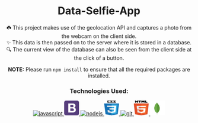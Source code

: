 <h1 align="center">Data-Selfie-App</h1>
<p align="center">
☘️  This project makes use of the geolocation API and captures a photo from the webcam on the client side.<br>
✨ This data is then passed on to the server where it is stored in a database.<br>
🔍 The current view of the database can also be seen from the client side at the click of a button.<br>
<p align="center">
<b align="center">NOTE:</b>
Please run <code>npm install</code> to ensure that all the required packages are installed.<br>
</p>
</p>
<h3 align="center">Technologies Used:</h3>
<p align="center"> 
<a href="https://www.javascript.com/" target="_blank"> <img src="https://www.vectorlogo.zone/logos/javascript/javascript-icon.svg" alt="javascript" width="40" height="40"/> </a>
<a href="https://getbootstrap.com" target="_blank"> <img src="./img/bootstrap-4.svg" alt="bootstrap" width="40" height="40"/> </a>
<a href="https://nodejs.org/" target="_blank"> <img src="https://www.vectorlogo.zone/logos/nodejs/nodejs-icon.svg" alt="nodejs" width="40" height="40"/> </a> 
<a href="https://www.w3schools.com/css/" target="_blank"> <img src="./img/css-5.svg" alt="css3" width="40" height="40"/> </a> 
<a href="https://git-scm.com/" target="_blank"> <img src="https://www.vectorlogo.zone/logos/git-scm/git-scm-icon.svg" alt="git" width="40" height="40"/> </a> 
<a href="https://www.w3.org/html/" target="_blank"> <img src="./img/html5.svg" alt="html5" width="40" height="40"/> </a>
<a href="https://www.mongodb.com"><img src="./img/mongodb-icon-1.svg" alt="mongodb" width="40" height="40"/></a>
 </p>
